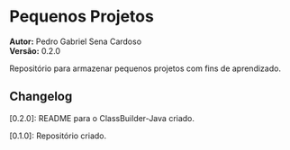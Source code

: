 # Pequenos Projetos
**Autor:** Pedro Gabriel Sena Cardoso  
**Versão:** 0.2.0

Repositório para armazenar pequenos projetos com fins de aprendizado.

## Changelog

\[0.2.0\]: README para o ClassBuilder-Java criado.

\[0.1.0\]: Repositório criado.
